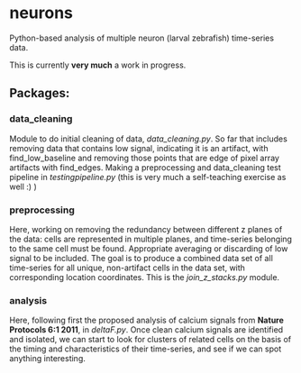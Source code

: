 # neurons
Python-based analysis of multiple neuron (larval zebrafish) time-series data. 

This is currently **very much** a work in progress. 

## Packages: 

### data_cleaning
Module to do initial cleaning of data, *data_cleaning.py*. So far that includes removing data that contains low signal, indicating it is an artifact, with find_low_baseline and removing those points that are edge of pixel array artifacts with find_edges. Making a preprocessing and data_cleaning test pipeline in *testingpipeline.py* (this is very much a self-teaching exercise as well :) )

### preprocessing 
Here, working on removing the redundancy between different z planes of the data: cells are represented in multiple planes, and 
time-series belonging to the same cell must be found. Appropriate averaging or discarding of low signal to be included. The goal is to produce a combined data set of all time-series for all unique, non-artifact cells in the data set, with corresponding location coordinates. This is the *join_z_stacks.py* module. 

### analysis 
Here, following first the proposed analysis of calcium signals from **Nature Protocols 6:1 2011**, in *deltaF.py*. Once clean calcium signals are identified and isolated, we can start to look for clusters of related cells on the basis of the timing and characteristics of their time-series, and see if we can spot anything interesting. 
